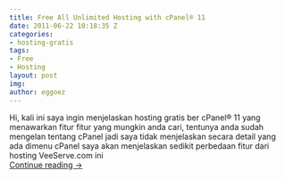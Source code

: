 ```yaml
---
title: Free All Unlimited Hosting with cPanel® 11
date: 2011-06-22 10:18:35 Z
categories:
- hosting-gratis
tags:
- Free
- Hosting
layout: post
img: 
author: eggoez
---
```


<p>Hi, kali ini saya ingin menjelaskan hosting gratis ber cPanel® 11 yang menawarkan fitur fitur yang mungkin anda cari, tentunya anda sudah mengelan tentang cPanel jadi saya tidak menjelaskan secara detail yang ada dimenu cPanel saya akan menjelaskan sedikit perbedaan fitur dari hosting VeeServe.com ini<br>
<a href="https://ciutirc.blogspot.com/2011/06/hosting-gratis-cpanel-11-unlimited.html">Continue reading →</a></p>